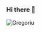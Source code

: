 ### Hi there 👋



![Gregoriu]([https://github.com/lgregi/lgregi/assets/106933976/3000ec9b-84f8-492b-8807-99272ee56d8a](https://giphy.com/gifs/looneytunesworldofmayhem-world-of-mayhem-looney-tunes-ltwom-RbDKaczqWovIugyJmW)https://giphy.com/gifs/looneytunesworldofmayhem-world-of-mayhem-looney-tunes-ltwom-RbDKaczqWovIugyJmW)
